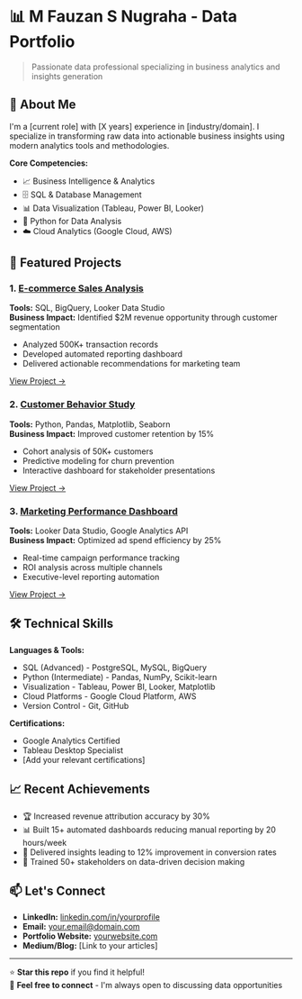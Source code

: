 # 📊 M Fauzan S Nugraha - Data Portfolio

> Passionate data professional specializing in business analytics and insights generation

## 👋 About Me

I'm a [current role] with [X years] experience in [industry/domain]. 
I specialize in transforming raw data into actionable business insights 
using modern analytics tools and methodologies.

**Core Competencies:**
- 📈 Business Intelligence & Analytics
- 🗄️ SQL & Database Management  
- 📊 Data Visualization (Tableau, Power BI, Looker)
- 🐍 Python for Data Analysis
- ☁️ Cloud Analytics (Google Cloud, AWS)

## 🚀 Featured Projects

### 1. [E-commerce Sales Analysis](./projects/01-retail-sales-analysis)
**Tools:** SQL, BigQuery, Looker Data Studio  
**Business Impact:** Identified $2M revenue opportunity through customer segmentation

- Analyzed 500K+ transaction records
- Developed automated reporting dashboard
- Delivered actionable recommendations for marketing team

[View Project →](./projects/01-retail-sales-analysis)

### 2. [Customer Behavior Study](./projects/02-customer-behavior-study)
**Tools:** Python, Pandas, Matplotlib, Seaborn  
**Business Impact:** Improved customer retention by 15%

- Cohort analysis of 50K+ customers
- Predictive modeling for churn prevention
- Interactive dashboard for stakeholder presentations

[View Project →](./projects/02-customer-behavior-study)

### 3. [Marketing Performance Dashboard](./projects/03-marketing-dashboard)
**Tools:** Looker Data Studio, Google Analytics API  
**Business Impact:** Optimized ad spend efficiency by 25%

- Real-time campaign performance tracking
- ROI analysis across multiple channels
- Executive-level reporting automation

[View Project →](./projects/03-marketing-dashboard)

## 🛠️ Technical Skills

**Languages & Tools:**
- SQL (Advanced) - PostgreSQL, MySQL, BigQuery
- Python (Intermediate) - Pandas, NumPy, Scikit-learn
- Visualization - Tableau, Power BI, Looker, Matplotlib
- Cloud Platforms - Google Cloud Platform, AWS
- Version Control - Git, GitHub

**Certifications:**
- Google Analytics Certified
- Tableau Desktop Specialist
- [Add your relevant certifications]

## 📈 Recent Achievements

- 🏆 Increased revenue attribution accuracy by 30%
- 📊 Built 15+ automated dashboards reducing manual reporting by 20 hours/week
- 🎯 Delivered insights leading to 12% improvement in conversion rates
- 👥 Trained 50+ stakeholders on data-driven decision making

## 📫 Let's Connect

- **LinkedIn:** [linkedin.com/in/yourprofile](https://linkedin.com/in/yourprofile)
- **Email:** your.email@domain.com
- **Portfolio Website:** [yourwebsite.com](https://yourwebsite.com)
- **Medium/Blog:** [Link to your articles]

---

⭐ **Star this repo** if you find it helpful!  
🔗 **Feel free to connect** - I'm always open to discussing data opportunities
